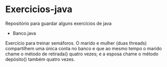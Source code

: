 # Exercicios-java
Repositório para guardar alguns exercícios de java

- Banco.java

Exercício para treinar semáforos. O marido e mulher (duas threads) compartilhem uma única conta no banco e que ao mesmo tempo o marido chame o método de retirada() quatro vezes; e a esposa chame o método depósito() também quatro vezes.
